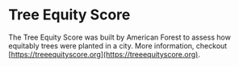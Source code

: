 # Tree Equity Score

The Tree Equity Score was built by American Forest to assess how equitably trees were planted in a city. More information, checkout [https://treeequityscore.org](https://treeequityscore.org).
